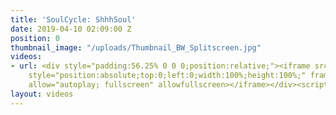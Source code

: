 ```yaml
---
title: 'SoulCycle: ShhhSoul'
date: 2019-04-10 02:09:00 Z
position: 0
thumbnail_image: "/uploads/Thumbnail_BW_Splitscreen.jpg"
videos:
- url: <div style="padding:56.25% 0 0 0;position:relative;"><iframe src="https://player.vimeo.com/video/329197623?autoplay=1&title=0&byline=0&portrait=0"
    style="position:absolute;top:0;left:0;width:100%;height:100%;" frameborder="0"
    allow="autoplay; fullscreen" allowfullscreen></iframe></div><script src="https://player.vimeo.com/api/player.js"></script>
layout: videos
---
```

